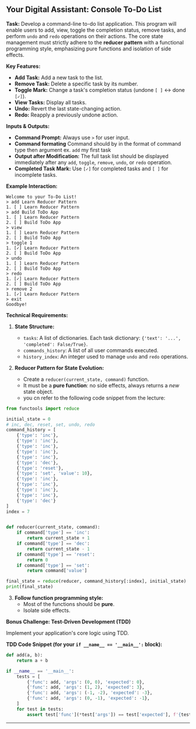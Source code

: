 ## Your Digital Assistant: Console To-Do List

**Task:** Develop a command-line to-do list application. This program will enable users to add, view, toggle the completion status, remove tasks, and perform `undo` and `redo` operations on their actions. The core state management must strictly adhere to the **reducer pattern** with a functional programming style, emphasizing pure functions and isolation of side effects.

**Key Features:**

*   **Add Task:** Add a new task to the list.
*   **Remove Task:** Delete a specific task by its number.
*   **Toggle Mark:** Change a task's completion status (undone `[ ]` ↔ done `[✓]`).
*   **View Tasks:** Display all tasks.
*   **Undo:** Revert the last state-changing action.
*   **Redo:** Reapply a previously undone action.

**Inputs & Outputs:**

*   **Command Prompt:** Always use `>` for user input.
*   **Command formating** Command should by in the format of command type then argument ex. `add` my first task 
*   **Output after Modification:** The full task list should be displayed immediately after any `add`, `toggle`, `remove`, `undo`, or `redo` operation.
*   **Completed Task Mark:** Use `[✓]` for completed tasks and `[ ]` for incomplete tasks.

**Example Interaction:**

```
Welcome to your To-Do List!
> add Learn Reducer Pattern
1. [ ] Learn Reducer Pattern
> add Build ToDo App
1. [ ] Learn Reducer Pattern
2. [ ] Build ToDo App
> view
1. [ ] Learn Reducer Pattern
2. [ ] Build ToDo App
> toggle 1
1. [✓] Learn Reducer Pattern
2. [ ] Build ToDo App
> undo
1. [ ] Learn Reducer Pattern
2. [ ] Build ToDo App
> redo
1. [✓] Learn Reducer Pattern
2. [ ] Build ToDo App
> remove 2
1. [✓] Learn Reducer Pattern
> exit
Goodbye!
```

**Technical Requirements:**

1.  **State Structure:**
    *   `tasks`: A list of dictionaries. Each task dictionary: `{'text': '...', 'completed': False/True}`.
    *   `commands_history`: A list of all user commands executed.  
    *   `history_index`: An integer used to manage `undo` and `redo` operations. 

2.  **Reducer Pattern for State Evolution:**
    *   Create a `reducer(current_state, command)` function.
    *   It must be a **pure function**: no side effects, always returns a *new* state object.
    *   you cn refer to the following code snippet from the lecture:
```python
from functools import reduce

initial_state = 0
# inc, dec, reset, set, undo, redo
command_history = [
    {'type': 'inc'},
    {'type': 'inc'},
    {'type': 'inc'},
    {'type': 'inc'},
    {'type': 'inc'},
    {'type': 'dec'},
    {'type': 'reset'},
    {'type': 'set', 'value': 10},
    {'type': 'inc'},
    {'type': 'inc'},
    {'type': 'inc'},
    {'type': 'inc'},
    {'type': 'dec'}
]
index = 7


def reducer(current_state, command):
    if command['type'] == 'inc':
        return current_state + 1
    if command['type'] == 'dec':
        return current_state - 1
    if command['type'] == 'reset':
        return 0
    if command['type'] == 'set':
        return command['value']

final_state = reduce(reducer, command_history[:index], initial_state)
print(final_state)
```
3.  **Follow function programming style:**
    *   Most of the functions should be **pure**.
    *   Isolate side effects.

**Bonus Challenge: Test-Driven Development (TDD)**

Implement your application's core logic using TDD.

**TDD Code Snippet (for your `if __name__ == '__main__':` block):**

```python
def add(a, b):
    return a + b

if __name__ == '__main__':
    tests = [
        {'func': add, 'args': (0, 0), 'expected': 0},
        {'func': add, 'args': (1, 2), 'expected': 3},
        {'func': add, 'args': (-1, -2), 'expected': -3},
        {'func': add, 'args': (0, -1), 'expected': -1},
    ]
    for test in tests:
        assert test['func'](*test['args']) == test['expected'], f'{test['func'].__name__} with args {test["args"]} expected {test["expected"]} but got {test['func'](*test['args'])}'
```
---